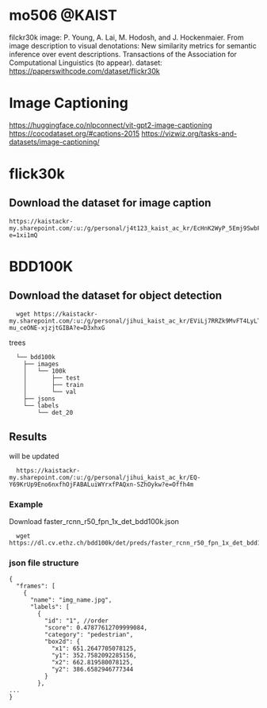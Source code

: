 # mo506 @KAIST
filckr30k image: P. Young, A. Lai, M. Hodosh, and J. Hockenmaier. From image description to visual denotations: New similarity metrics for semantic inference over event descriptions. Transactions of the Association for Computational Linguistics (to appear).
dataset: https://paperswithcode.com/dataset/flickr30k

# Image Captioning
https://huggingface.co/nlpconnect/vit-gpt2-image-captioning
https://cocodataset.org/#captions-2015
https://vizwiz.org/tasks-and-datasets/image-captioning/

# flick30k
## Download the dataset for image caption
```
https://kaistackr-my.sharepoint.com/:u:/g/personal/j4t123_kaist_ac_kr/EcHnK2WyP_5Emj9SwbFX7FMBQyWSX47Gl8MNTfYEfWdxbg?e=1xi1mQ
```

# BDD100K
## Download the dataset for object detection
```
  wget https://kaistackr-my.sharepoint.com/:u:/g/personal/jihui_kaist_ac_kr/EViLj7RRZk9MvFT4LyLTvyMBAXR-mu_ceONE-xjzjtGIBA?e=D3xhxG
```
trees
```
  └── bdd100k
    ├── images
    │   └── 100k
    │       ├── test
    │       ├── train
    │       └── val
    ├── jsons
    └── labels
        └── det_20
```
## Results
will be updated
```
  https://kaistackr-my.sharepoint.com/:u:/g/personal/jihui_kaist_ac_kr/EQ-Y69KrUp9Eno6nxfhOjFABALuiWYrxfPAQxn-SZhOykw?e=Offh4m
```
### Example
Download faster_rcnn_r50_fpn_1x_det_bdd100k.json
```
  wget https://dl.cv.ethz.ch/bdd100k/det/preds/faster_rcnn_r50_fpn_1x_det_bdd100k.json
```
### json file structure
```
{
  "frames": [
    {
      "name": "img_name.jpg",
      "labels": [
        {
          "id": "1", //order
          "score": 0.47877612709999084,
          "category": "pedestrian",
          "box2d": {
            "x1": 651.2647705078125,
            "y1": 352.7582092285156,
            "x2": 662.819580078125,
            "y2": 386.6582946777344
          }
        },
...
}
```
